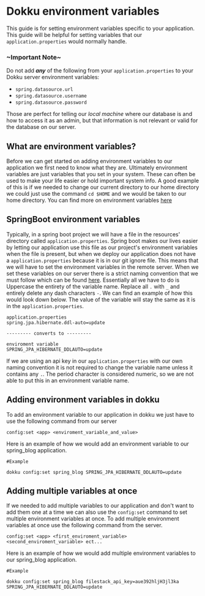 # Dokku environment variables
This guide is for setting environment variables specific to your application. This guide will be helpful for setting variables that our `application.properties` would normally handle.


### ~Important Note~

Do not add ***any*** of the following from your `application.properties` to your Dokku server environment variables:

* `spring.datasource.url`
* `spring.datasource.username`
* `spring.datasource.password`

Those are perfect for telling our *local machine* where our database is and how to access it as an admin, but that information is not relevant or valid for the database on our server.


## What are environment variables?
Before we can get started on adding environment variables to our application we first need to know what they are. Ultimately environment variables are just variables that you set in your system. These can often be used to make your life easier or hold important system info. A good example of this is if we needed to change our current directory to our home directory we could just use the command `cd $HOME` and we would be taken to our home directory. You can find more on environment variables [here](https://medium.com/chingu/an-introduction-to-environment-variables-and-how-to-use-them-f602f66d15fa#:~:text=An%20environment%20variable%20is%20a,at%20a%20point%20in%20time.)
## SpringBoot environment variables
Typically, in a spring boot project we will have a file in the resources' directory called `application.properties`. Spring boot makes our lives easier by letting our application use this file as our project's environment variables when the file is present, but when we deploy our application does not have a `application.properties` because it is in our git ignore file. This means that we will have to set the environment variables in the remote server. When we set these variables on our server there is a strict naming convention that we must follow which can be found [here](https://docs.spring.io/spring-boot/docs/current/reference/html/spring-boot-features.html#boot-features-external-config-relaxed-binding-from-environment-variables). Essentially all we have to do is Uppercase the entirety of the variable name. Replace all `.` with `_` and entirely delete any dash characters `-`. We can find an example of how this would look down below. The value of the variable will stay the same as it is in the `application.properties`.
```
application.properties
spring.jpa.hibernate.ddl-auto=update

--------- converts to ---------

enviroment variable
SPRING_JPA_HIBERNATE_DDLAUTO=update
```
If we are using an api key in our `application.properties` with our own naming convention it is not required to change the variable name unless it contains any `.`. The period character is considered numeric, so we are not able to put this in an environment variable name.
## Adding environment variables in dokku
To add an environment variable to our application in dokku we just have to use the following command from our server
```
config:set <app> <enviroment_variable_and_value>
```
Here is an example of how we would add an environment variable to our spring_blog application.
```
#Example

dokku config:set spring_blog SPRING_JPA_HIBERNATE_DDLAUTO=update
```
## Adding multiple variables at once
If we needed to add multiple variables to our application and don't want to add them one at a time we can also use the `config:set` command to set multiple environment variables  at once. To add multiple environment variables at once use the following command from the server.
```
config:set <app> <first_enviroment_variable> <second_enviroment_variable> ect...
```
Here is an example of how we would add multiple environment variables to our spring_blog application.
```
#Example

dokku config:set spring_blog filestack_api_key=aue392hljH3jl3ka SPRING_JPA_HIBERNATE_DDLAUTO=update
```